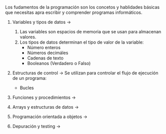 Los fudamentos de la programación son los concetos y hablidades básicas que necesitas apra escribir y comprender programas informáticos.

1. Variables y tipos de datos ->
	1. Las variables son espacios de memoria que se usan para almacenan valores.
	2. Los tipos de datos determinan el tipo de valor de la variable:
		- Número enteros
		- Números decimáles
		- Cadenas de texto
		- Booleanos (Verdadero o Falso)

2. Estructuras de control -> Se utilizan para controlar el flujo de ejecución de un programa:
	- Bucles

3. Funciones y procedimientos -> 

4. Arrays y estructuras de datos ->

5. Programación orientada a objetos ->

6. Depuración y testing ->